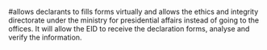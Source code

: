 #allows declarants to fills forms virtually and allows the ethics and integrity directorate under the ministry for presidential affairs instead of going to the offices. It will allow the EID to receive the declaration forms, analyse and verify the information.

